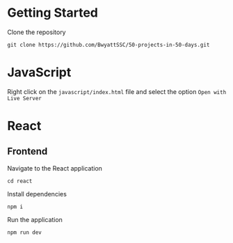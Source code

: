 # Getting Started

Clone the repository

```shell
git clone https://github.com/BwyattSSC/50-projects-in-50-days.git
```

# JavaScript

Right click on the `javascript/index.html` file and select the option `Open with Live Server`

# React

## Frontend

Navigate to the React application

```shell
cd react
```

Install dependencies

```shell
npm i
```

Run the application

```shell
npm run dev
```

